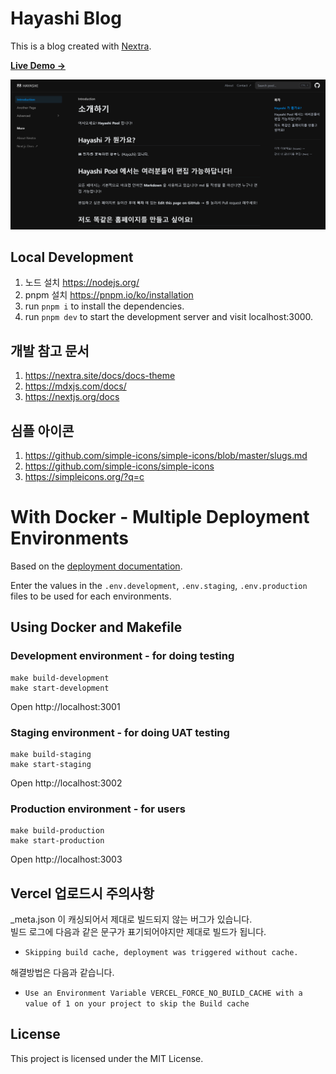 
# Hayashi Blog

This is a blog created with [Nextra](https://nextra.site).

[**Live Demo →**](https://hayashi-pool.vercel.app/)

[![](.github/screenshot.png)](https://hayashi-pool.vercel.app/)

## Local Development

1. 노드 설치 https://nodejs.org/
2. pnpm 설치 https://pnpm.io/ko/installation
3. run `pnpm i` to install the dependencies.
4.  run `pnpm dev` to start the development server and visit localhost:3000.

## 개발 참고 문서
1. https://nextra.site/docs/docs-theme
2. https://mdxjs.com/docs/
3. https://nextjs.org/docs

## 심플 아이콘
1. https://github.com/simple-icons/simple-icons/blob/master/slugs.md
2. https://github.com/simple-icons/simple-icons
3. https://simpleicons.org/?q=c


# With Docker - Multiple Deployment Environments
 
Based on the [deployment documentation](https://nextjs.org/docs/deployment#docker-image).

Enter the values in the `.env.development`, `.env.staging`, `.env.production` files to be used for each environments.

## Using Docker and Makefile

### Development environment - for doing testing
```
make build-development
make start-development
```
Open http://localhost:3001


### Staging environment - for doing UAT testing
```
make build-staging
make start-staging
```
Open http://localhost:3002


### Production environment - for users
```
make build-production
make start-production
```
Open http://localhost:3003


## Vercel 업로드시 주의사항

_meta.json 이 캐싱되어서 제대로 빌드되지 않는 버그가 있습니다.  
빌드 로그에 다음과 같은 문구가 표기되어야지만 제대로 빌드가 됩니다.

- `Skipping build cache, deployment was triggered without cache.`

해결방법은 다음과 같습니다.

- `Use an Environment Variable VERCEL_FORCE_NO_BUILD_CACHE with a value of 1 on your project to skip the Build cache`


## License

This project is licensed under the MIT License.
